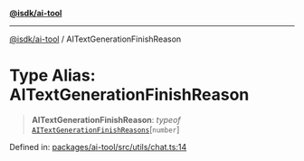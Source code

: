 [**@isdk/ai-tool**](../README.md)

***

[@isdk/ai-tool](../globals.md) / AITextGenerationFinishReason

# Type Alias: AITextGenerationFinishReason

> **AITextGenerationFinishReason**: *typeof* [`AITextGenerationFinishReasons`](../variables/AITextGenerationFinishReasons.md)\[`number`\]

Defined in: [packages/ai-tool/src/utils/chat.ts:14](https://github.com/isdk/ai-tool.js/blob/077730e62e6c723611b64a587e36b69766741af4/src/utils/chat.ts#L14)
